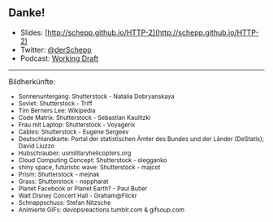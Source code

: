 <!-- .slide: data-background="images/backgrounds/8207553734_1cacc702f3_o.jpg" data-state="inverted faded" -->

<br><br><br><br><br><br>
## Danke!

* Slides: [http://schepp.github.io/HTTP-2](http://schepp.github.io/HTTP-2)
* Twitter: [@derSchepp](https://twitter.com/derSchepp)
* Podcast: [Working Draft](http://workingdraft.de)

---
Bildherkünfte:

<small>

* Sonnenuntergang: Shutterstock - Natalia Dobryanskaya
* Soviet: Shutterstock -  Triff
* Tim Berners Lee: Wikipedia
* Code Matrix: Shutterstock - Sebastian Kaulitzki
* Frau mit Laptop: Shutterstock - Voyagerix
* Cables: Shutterstock - Eugene Sergeev
* Deutschlandkarte: Portal der statistischen Ämter des Bundes und der Länder (DeStatis); David Liuzzo
* Hubschrauber: usmilitaryhelicopters.org
* Cloud Computing Concept: Shutterstock - olegganko
* shiny space, futuristic wave: Shutterstock - majcot
* Prism: Shutterstock - mejnak
* Grass: Shutterstock - noppharat
* Planet Facebook or Planet Earth? - Paul Butler
* Walt Disney Concert Hall - Graham@Flickr
* Schnappschuss: Stefan Nitzsche
* Animierte GIFs: devopsreactions.tumblr.com & gifsoup.com

</small>
